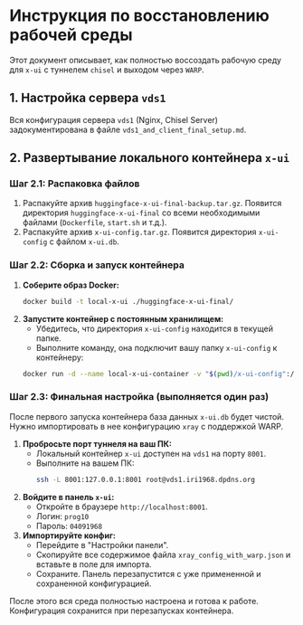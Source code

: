 # Инструкция по восстановлению рабочей среды

Этот документ описывает, как полностью воссоздать рабочую среду для `x-ui` с туннелем `chisel` и выходом через `WARP`.

## 1. Настройка сервера `vds1`

Вся конфигурация сервера `vds1` (Nginx, Chisel Server) задокументирована в файле `vds1_and_client_final_setup.md`.

## 2. Развертывание локального контейнера `x-ui`

### Шаг 2.1: Распаковка файлов

1.  Распакуйте архив `huggingface-x-ui-final-backup.tar.gz`. Появится директория `huggingface-x-ui-final` со всеми необходимыми файлами (`Dockerfile`, `start.sh` и т.д.).
2.  Распакуйте архив `x-ui-config.tar.gz`. Появится директория `x-ui-config` с файлом `x-ui.db`.

### Шаг 2.2: Сборка и запуск контейнера

1.  **Соберите образ Docker:**
    ```bash
    docker build -t local-x-ui ./huggingface-x-ui-final/
    ```
2.  **Запустите контейнер с постоянным хранилищем:**
    *   Убедитесь, что директория `x-ui-config` находится в текущей папке.
    *   Выполните команду, она подключит вашу папку `x-ui-config` к контейнеру:
    ```bash
    docker run -d --name local-x-ui-container -v "$(pwd)/x-ui-config":/etc/x-ui local-x-ui
    ```

### Шаг 2.3: Финальная настройка (выполняется один раз)

После первого запуска контейнера база данных `x-ui.db` будет чистой. Нужно импортировать в нее конфигурацию `xray` с поддержкой WARP.

1.  **Пробросьте порт туннеля на ваш ПК:**
    *   Локальный контейнер `x-ui` доступен на `vds1` на порту `8001`.
    *   Выполните на вашем ПК:
        ```bash
        ssh -L 8001:127.0.0.1:8001 root@vds1.iri1968.dpdns.org
        ```
2.  **Войдите в панель `x-ui`:**
    *   Откройте в браузере `http://localhost:8001`.
    *   Логин: `prog10`
    *   Пароль: `04091968`
3.  **Импортируйте конфиг:**
    *   Перейдите в "Настройки панели".
    *   Скопируйте все содержимое файла `xray_config_with_warp.json` и вставьте в поле для импорта.
    *   Сохраните. Панель перезапустится с уже примененной и сохраненной конфигурацией.

После этого вся среда полностью настроена и готова к работе. Конфигурация сохранится при перезапусках контейнера.
